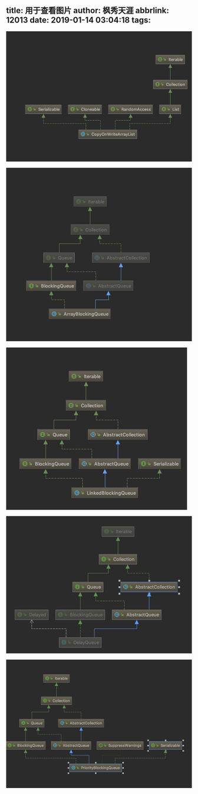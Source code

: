 title: 用于查看图片
author: 枫秀天涯
abbrlink: 12013
date: 2019-01-14 03:04:18
tags:
---
![upload successful](/images/pasted-163.png)

![upload successful](/images/pasted-164.png)


![upload successful](/images/pasted-166.png)

![upload successful](/images/pasted-167.png)

![upload successful](/images/pasted-168.png)